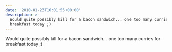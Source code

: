 ```yaml
---
date: '2010-01-23T16:01:55+00:00'
description: >-
  Would quite possibly kill for a bacon sandwich... one too many curries for
  breakfast today ;)
---
```

Would quite possibly kill for a bacon sandwich... one too many curries for breakfast today ;)
